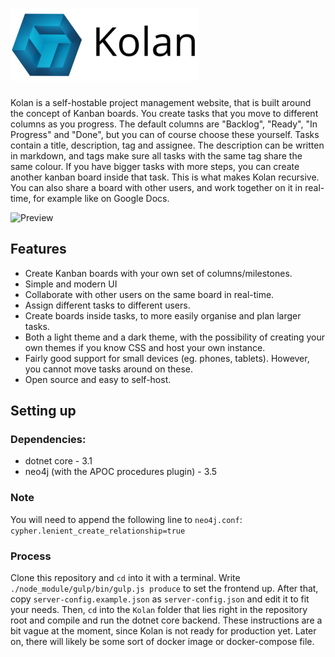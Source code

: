 # <img src="/Kolan/wwwroot/res/logo-text-compressed.png" width="300" height="auto">

Kolan is a self-hostable project management website, that is built around the concept of Kanban boards. You create tasks that you move to different columns as you progress. The default columns are "Backlog", "Ready", "In Progress" and "Done", but you can of course choose these yourself. Tasks contain a title, description, tag and assignee. The description can be written in markdown, and tags make sure all tasks with the same tag share the same colour. If you have bigger tasks with more steps, you can create another kanban board inside that task. This is what makes Kolan recursive. You can also share a board with other users, and work together on it in real-time, for example like on Google Docs.  

![Preview](https://i.imgur.com/fGNKBaE.png)

## Features
* Create Kanban boards with your own set of columns/milestones.
* Simple and modern UI
* Collaborate with other users on the same board in real-time.
* Assign different tasks to different users.
* Create boards inside tasks, to more easily organise and plan larger tasks.
* Both a light theme and a dark theme, with the possibility of creating your own themes if you know CSS and host your own instance.
* Fairly good support for small devices (eg. phones, tablets). However, you cannot move tasks around on these.
* Open source and easy to self-host.

## Setting up
### Dependencies:
* dotnet core - 3.1
* neo4j (with the APOC procedures plugin) - 3.5

### Note
You will need to append the following line to `neo4j.conf`: `cypher.lenient_create_relationship=true`

### Process
Clone this repository and `cd` into it with a terminal. Write `./node_module/gulp/bin/gulp.js produce` to set the frontend up. After that, copy `server-config.example.json` as `server-config.json` and edit it to fit your needs. Then, `cd` into the `Kolan` folder that lies right in the repository root and compile and run the dotnet core backend. These instructions are a bit vague at the moment, since Kolan is not ready for production yet. Later on, there will likely be some sort of docker image or docker-compose file.
